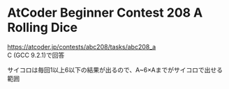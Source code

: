 # AtCoder Beginner Contest 208 A Rolling Dice  
https://atcoder.jp/contests/abc208/tasks/abc208_a  
C (GCC 9.2.1)で回答  

サイコロは毎回1以上6以下の結果が出るので、A~6×Aまでがサイコロで出せる範囲
